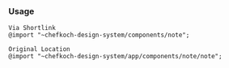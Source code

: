 ### Usage  
    
    Via Shortlink
    @import "~chefkoch-design-system/components/note";
    
    Original Location
    @import "~chefkoch-design-system/app/components/note/note";
